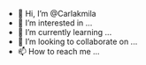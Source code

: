 - 👋 Hi, I’m @Carlakmila
- 👀 I’m interested in ...
- 🌱 I’m currently learning ...
- 💞️ I’m looking to collaborate on ...
- 📫 How to reach me ...

<!---
Carlakmila/Carlakmila is a ✨ special ✨ repository because its `README.md` (this file) appears on your GitHub profile.
You can click the Preview link to take a look at your changes.
--->
